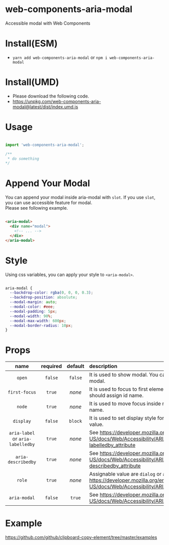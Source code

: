 # web-components-aria-modal

Accessible modal with Web Components

# Install(ESM)

- `yarn add web-components-aria-modal` or `npm i web-components-aria-modal`

# Install(UMD)

- Please download the following code.
- https://unpkg.com/web-components-aria-modal@latest/dist/index.umd.js

# Usage

```js

import 'web-components-aria-modal';

/**
 * do something
*/

```

# Append Your Modal

You can append your modal inside aria-modal with `slot`. If you use `slot`, you can use accessible feature for modal.  
Please see following example.

```html

<aria-modal>
  <div name="modal">
    <!-- ... -->
  </div>
</aria-modal>

```

# Style

Using css variables, you can apply your style to `<aria-modal>`.

```css

aria-modal {
  --backdrop-color: rgba(0, 0, 0, 0.3);
  --backdrop-position: absolute;
  --modal-margin: auto;
  --modal-color: #eee;
  --modal-padding: 5px;
  --modal-width: 90%;
  --modal-max-width: 600px;
  --modal-border-radius: 10px;
}

```

# Props

| name | required | default | description |
| :--: | :------: | :-----: | :--------- |
| `open` | `false` | `false` | It is used to show modal. You can set true if you want to open modal. |
| `first-focus` | `true` | *none* | It is used to focus to first element when modal is opened. You should assign id name. | 
| `node` | `true` | *none* | It is used to move focus inside modal. You should set modal id name. |
| `display` | `false` | `block` | It is used to set display style for backdrop. You could can `display` value.
| `aria-label` or `aria-labelledby` | `true` | *none* | See https://developer.mozilla.org/en-US/docs/Web/Accessibility/ARIA/ARIA_Techniques/Using_the_aria-labelledby_attribute |
| `aria-describedby` | `true` | *none* | See https://developer.mozilla.org/en-US/docs/Web/Accessibility/ARIA/ARIA_Techniques/Using_the_aria-describedby_attribute |
| `role` | `true` | *none* | Assignable value are `dialog` or `alertdialog`. See https://developer.mozilla.org/en-US/docs/Web/Accessibility/ARIA/Roles |
| `aria-modal` | `false` | `true` | See https://developer.mozilla.org/en-US/docs/Web/Accessibility/ARIA/Roles/dialog_role

# Example

https://github.com/github/clipboard-copy-element/tree/master/examples
